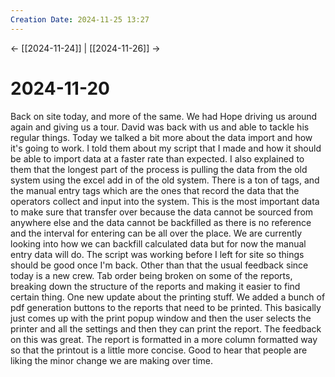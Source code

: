 ```yaml
---
Creation Date: 2024-11-25 13:27
---
```


<- [[2024-11-24]] | [[2024-11-26]]  ->

# 2024-11-20
Back on site today, and more of the same. We had Hope driving us around again and giving us a tour. David was back with us and able to tackle his regular things. Today we talked a bit more about the data import and how it's going to work. I told them about my script that I made and how it should be able to import data at a faster rate than expected. I also explained to them that the longest part of the process is pulling the data from the old system using the excel add in of the old system. There is a ton of tags, and the manual entry tags which are the ones that record the data that the operators collect and input into the system. This is the most important data to make sure that transfer over because the data cannot be sourced from anywhere else and the data cannot be backfilled as there is no reference and the interval for entering can be all over the place. We are currently looking into how we can backfill calculated data but for now the manual entry data will do. The script was working before I left for site so things should be good once I'm back. Other than that the usual feedback since today is a new crew. Tab order being broken on some of the reports, breaking down the structure of the reports and making it easier to find certain thing. One new update about the printing stuff. We added a bunch of pdf generation buttons to the reports that need to be printed. This basically just comes up with the print popup window and then the user selects the printer and all the settings and then they can print the report. The feedback on this was great. The report is formatted in a more column formatted way so that the printout is a little more concise. Good to hear that people are liking the minor change we are making over time. 